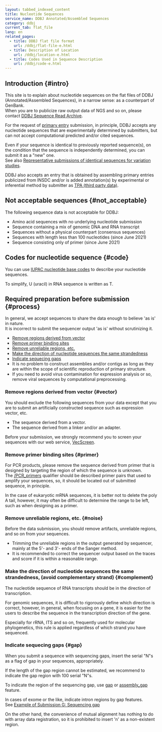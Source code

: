 ```yaml
---
layout: tabbed_indexed_content
title: Nucleotide Sequences
service_name: DDBJ Annotated/Assembled Sequences
category: ddbj
current_tab: flat_file
lang: en
related_pages:
  - title: DDBJ flat file format
    url: /ddbj/flat-file-e.html
  - title: Description of Location
    url: /ddbj/location-e.html
  - title: Codes Used in Sequence Description
    url: /ddbj/code-e.html
---
```


## Introduction  {#intro}

This site is to explain about nucleotide sequences on the flat files of DDBJ (Annotated/Assembled Sequences), in a narrow sense: as a counterpart of GenBank.    
When you are to publicize raw output data of NGS and so on, please contact [DDBJ Sequence Read Archive](/dra/index-e.html).    
    
For the request of [primary entry](/ddbj/submission-e.html#primary_entry) submission, in principle, DDBJ accepts any nucleotide sequences that are experimentally determined by submitters, but can not accept computational predicted and/or cited sequences.
    
Even if your sequence is identical to previously reported sequence(s), on the condition that the sequence is independently determined, you can submit it as a "new" one.    
See also [Representative submissions of identical sequences for variation studies](/ddbj/representative-sequence-e.html).    
    
DDBJ also accepts an entry that is obtained by assembling primary entries publicized from INSDC and/or is added annotation(s) by experimental or inferential method by submitter as [TPA (third party data)](ddbj/tpa-e.html).    


## Not acceptable sequences  {#not_acceptable}

The following sequence data is not acceptable for DDBJ:    
  - Amino acid sequences with no underlying nucleotide submission
  - Sequence containing a mix of genomic DNA and RNA transcript
  - Sequences without a physical counterpart (consensus sequences)
  - Sequences with length less than 100 nucleotides (since June 2021)
  - Sequence consisting only of primer (since June 2021)

## Codes for nucleotide sequence  {#code}

You can use [IUPAC nucleotide base codes](/ddbj/code-e.html#nucleotide-1) to describe your nucleotide sequences.    

To simplify, U (uracil) in RNA sequence is written as T.    

## Required preparation before submission  {#process}

In general, we accept sequences to share the data enough to believe 'as is' in nature.    
It is incorrect to submit the sequencer output 'as is' without scrutinizing it.    

  - [Remove regions derived from vector](#vector)
  - [Remove primer binding sites](#primer)
  - [Remove unreliable regions, etc.](#noise)
  - [Make the direction of nucleotide sequences the same strandedness](#complement)
  - [Indicate sequecing gaps](#gap)
  - It is no problem to construct assemblies and/or contigs as long as they are within the scope of scientific reproduction of primary structure. 
  - If you need to avoid virus contamination for expression analysis or so, remove viral sequences by computational preprocessing.  

### Remove regions derived from vector  {#vector}

You should exclude the following sequences from your data except that you are to submit an artificially constructed sequence such as expression vector, etc.    

  - The sequence derived from a vector.
  - The sequence derived from a linker and/or an adapter.

Before your submission, we strongly recommend you to screen your sequences with our web service, [VecScreen](http://ddbj.nig.ac.jp/vecscreen/?lang=en).    

### Remove primer binding sites  {#primer}

For PCR products, please remove the sequence derived from primer that is designed by targeting the region of which the sequence is unknown.    
The [/PCR_primers](/ddbj/qualifiers-e.html#PCR_primers) qualifier should be described primer pairs that used to amplify your sequences, 
so, it should be located out of submitted sequence, in principle.    

In the case of eukaryotic mRNA sequences, it is better not to delete the poly A tail, however, 
it may often be difficult to determine the range to be left, such as when designing as a primer.    

### Remove unreliable regions, etc.  {#noise}

Before the data submission, you should remove artifacts, unreliable regions, and so on from your sequences.    

  - Trimming the unreliable regions in the output generated by sequencer, mainly at the 5'- and 3'- ends of the Sanger method. 
  - It is recommended to correct the sequencer output based on the traces and score if it is within a reasonable range. 

### Make the direction of nucleotide sequences the same strandedness, (avoid complementary strand)  {#complement}

The nucleotide sequence of RNA transcripts should be in the direction of transcription.    

For genomic sequences, it is difficult to rigorously define which direction is correct, however, in general, when focusing on a gene, it is easier for the users to describe the sequence in the transcription direction of the gene.    

Especially for rRNA, ITS and so on, frequently used for molecular phylogenetics, this rule is applied regardless of which strand you have sequenced.    


### Indicate sequecing gaps  {#gap}

When you submit a sequence with sequencing gaps, insert the serial "N"s as a flag of gap in your sequences, appropriately.    
    
If the length of the gap region cannot be estimated, we recommend to indicate the gap region with 100 serial "N"s.    
    
To indicate the region of the sequencing gap, use [gap](/ddbj/features-e.html#gap) or [assembly_gap](/ddbj/features-e.html#assembly_gap) feature.    
    
In cases of exome or the like, indicate intron regions by gap features.    
See [Example of Submission G: Sequencing gap](/ddbj/example-e.html#G)    
    
On the other hand, the convenience of mutual alignment has nothing to do with array data registration, so it is prohibited to insert 'n' as a non-existent region.    

